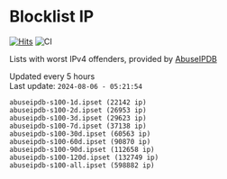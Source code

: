 # Blocklist IP

[![Hits](https://hits.seeyoufarm.com/api/count/incr/badge.svg?url=https%3A%2F%2Fgithub.com%2Fborestad%2Fblocklist-ip%2F&count_bg=%2379C83D&title_bg=%23555555&icon=&icon_color=%23E7E7E7&title=hits&edge_flat=false)](https://hits.seeyoufarm.com)  ![CI](https://img.shields.io/github/workflow/status/borestad/blocklist-ip/CI?style=flat-square)

Lists with worst IPv4 offenders, provided by [AbuseIPDB](https://www.abuseipdb.com/)

<!-- FOOTER-PLACEHOLDER -->
Updated every 5 hours<br>
Last update: `2024-08-06 - 05:21:54`
```
abuseipdb-s100-1d.ipset (22142 ip)
abuseipdb-s100-2d.ipset (26953 ip)
abuseipdb-s100-3d.ipset (29623 ip)
abuseipdb-s100-7d.ipset (37138 ip)
abuseipdb-s100-30d.ipset (60563 ip)
abuseipdb-s100-60d.ipset (90870 ip)
abuseipdb-s100-90d.ipset (112658 ip)
abuseipdb-s100-120d.ipset (132749 ip)
abuseipdb-s100-all.ipset (598882 ip)
```
